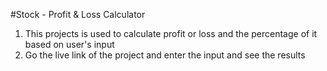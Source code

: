 #Stock - Profit & Loss Calculator

1. This projects is used to calculate profit or loss and the percentage of it based on user's input
2. Go the live link of the project and enter the input and see the results

